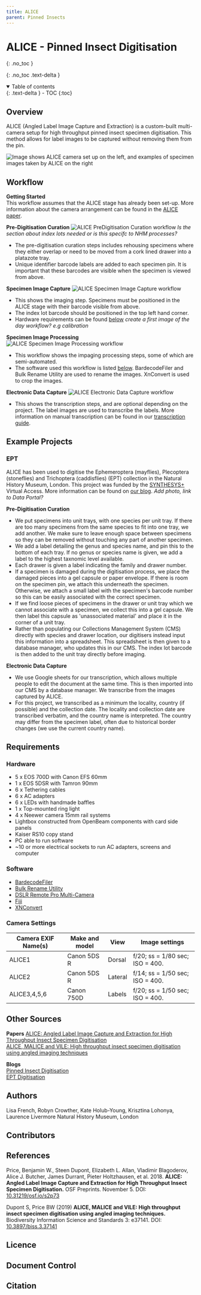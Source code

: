 ```yaml
---
title: ALICE
parent: Pinned Insects
---
```

# ALICE - Pinned Insect Digitisation
{: .no_toc }

  {: .no_toc .text-delta }
<details open markdown="block">
  <summary>
    Table of contents
  </summary>
  {: .text-delta }
- TOC
{:toc}
</details>
 
## Overview

ALICE (Angled Label Image Capture and Extraction) is a custom-built multi-camera setup for high throughput pinned insect specimen digitisation. This method allows for label images to be captured without removing them from the pin.

![Image shows ALICE camera set up on the left, and examples of specimen images taken by ALICE on the right](https://github.com/lmfrench/lmfrench.github.io/blob/main/images/ALICE.PNG?raw=true)

## Workflow
**Getting Started**\
This workflow assumes that the ALICE stage has already been set-up. More information about the camera arrangement can be found in the [ALICE paper](https://doi.org/10.31219/osf.io/s2p73).

**Pre-Digitisation Curation**
![ALICE PreDigitisation Curation workflow](https://github.com/lmfrench/lmfrench.github.io/blob/main/images/ALICEPreDig.PNG?raw=true)
*Is the section about index lots needed or is this specifc to NHM processes?*
* The pre-digitisation curation steps includes rehousing specimens where they either overlap or need to be moved from a cork lined drawer into a platazote tray.
* Unique identifier barcode labels are added to each specimen pin. It is important that these barcodes are visible when the specimen is viewed from above.

**Specimen Image Capture**
![ALICE Specimen Image Capture workflow](https://github.com/lmfrench/lmfrench.github.io/blob/main/images/ALICEImageCap.PNG?raw=true)
* This shows the imaging step. Specimens must be positioned in the ALICE stage with their barcode visible from above.
* The index lot barcode should be positioned in the top left hand corner.
* Hardware requirements can be found [below](https://lmfrench.github.io/ALICE.html#hardware)
*create a first image of the day workflow? e.g  calibration*

**Specimen Image Processing**
![ALICE Specimen Image Processing workflow](https://github.com/lmfrench/lmfrench.github.io/blob/main/images/ALICEImageProc.PNG?raw=true)
* This workflow shows the impaging processing steps, some of which are semi-automated. 
* The software used this workflow is listed [below](https://lmfrench.github.io/ALICE.html#software). BardecodeFiler and Bulk Rename Utility are used to rename the images. XnConvert is used to crop the images.

**Electronic Data Capture** 
![ALICE Electronic Data Capture workflow](https://github.com/lmfrench/lmfrench.github.io/blob/main/images/ALICEData.PNG?raw=true)
* This shows the transcription steps, and are optional depending on the project. The label images are used to transcribe the labels. More information on manual transcription can be found in our [transcription guide](https://lmfrench.github.io/ElectronicDataCapture/Transcription.html).

## Example Projects

### EPT
ALICE has been used to digitise the Ephemeroptera (mayflies), Plecoptera (stoneflies) and Trichoptera (caddisflies) (EPT) collection in the Natural History Museum, London. This project was funded by the [SYNTHESYS+](https://www.synthesys.info/) Virtual Access. More information can be found on [our blog](https://naturalhistorymuseum.blog/2021/02/17/digitisation-on-demand-riverflies-and-redlists-digital-collections/).
*Add photo, link to Data Portal?*

**Pre-Digitisation Curation**
* We put specimens into unit trays, with one species per unit tray. If there are too many specimens from the same species to fit into one tray, we add another. We make sure to leave enough space between specimens so they can be removed without touching any part of another specimen.
* We add a label detailing the genus and species name, and pin this to the bottom of each tray. If no genus or species name is given, we add a label to the highest taxnomic level available.
* Each drawer is given a label indicating the family and drawer number.
* If a specimen is damaged during the digitisation process, we place the damaged pieces into a gel capsule or paper envelope. If there is room on the specimen pin, we attach this underneath the specimen. Otherwise, we attach a small label with the specimen's barcode number so this can be easily associated with the correct specimen.
* If we find loose pieces of specimens in the drawer or unit tray which we cannot associate with a specimen, we collect this into a gel capsule. We then label this capsule as 'unassociated material' and place it in the corner of a unit tray.
* Rather than populating our Collections Management System (CMS) directly with species and drawer location, our digitisers instead input this information into a spreadsheet. This spreadsheet is then given to a database manager, who updates this in our CMS. The index lot barcode is then added to the unit tray directly before imaging.

**Electronic Data Capture**
* We use Google sheets for our transcription, which allows multiple people to edit the document at the same time. This is then imported into our CMS by a database manager. We transcribe from the images captured by ALICE.
* For this project, we transcribed as a minimum the locality, country (if possible) and the collection date. The locality and collection date are transcribed verbatim, and the country name is interpreted. The country may differ from the specimen label, often due to historical border changes (we use the current country name).

## Requirements
### Hardware
* 5 x EOS 700D with Canon EFS 60mm
* 1 x EOS 5DSR with Tamron 90mm
* 6 x Tethering cables
* 6 x AC adapters
* 6 x LEDs with handmade baffles
* 1 x Top-mounted ring light
* 4 x Neewer camera 15mm rail systems
* Lightbox constructed from OpenBeam components with card side panels
* Kaiser RS10 copy stand
* PC able to run software
* ~10 or more electrical sockets to run AC adapters, screens and computer

### Software
* [BardecodeFiler](http://www.bardecode.com/en1/app/bardecodefiler/) <a name="Softwarelink"></a> 
* [Bulk Rename Utility](https://www.bulkrenameutility.co.uk/Main_Intro.php)
* [DSLR Remote Pro Multi-Camera](https://www.breezesys.com/MultiCamera/index.htm)
* [Fiji](https://imagej.net/Fiji/Downloads)
* [XNConvert](https://www.xnview.com/en/xnconvert/)

### Camera Settings

| Camera EXIF Name(s) | Make and model | View    | Image settings                  |
|---------------------|----------------|---------|---------------------------------|
| ALICE1              | Canon 5DS R    | Dorsal  | f/20; ss = 1/80 sec; ISO = 400. |
| ALICE2              | Canon 5DS R    | Lateral | f/14; ss = 1/50 sec; ISO = 400. |
| ALICE3,4,5,6        | Canon 750D     | Labels  | f/20; ss = 1/50 sec; ISO = 400. |

## Other Sources
**Papers**
[ALICE: Angled Label Image Capture and Extraction for High Throughput Insect Specimen Digitisation](https://doi.org/10.31219/osf.io/s2p73)\
[ALICE, MALICE and VILE: High throughput insect specimen digitisation using angled imaging techniques](https://doi.org/10.3897/biss.3.37141)

**Blogs**\
[Pinned Insect Digitisation](https://www.nhm.ac.uk/our-science/our-work/digital-collections/digital-collections-programme/pinned-insect-digitisation.html)\
[EPT Digitisation](https://naturalhistorymuseum.blog/2021/02/17/digitisation-on-demand-riverflies-and-redlists-digital-collections/)

## Authors
Lisa French, Robyn Crowther, Kate Holub-Young, Krisztina Lohonya, Laurence Livermore
Natural History Museum, London 

## Contributors

## References
Price, Benjamin W., Steen Dupont, Elizabeth L. Allan, Vladimir Blagoderov, Alice J. Butcher, James Durrant, Pieter Holtzhausen, et al. 2018. **ALICE: Angled Label Image Capture and Extraction for High Throughput Insect Specimen Digitisation.** OSF Preprints. November 5. DOI: [10.31219/osf.io/s2p73](https://doi.org/10.31219/osf.io/s2p73)

Dupont S, Price BW (2019) **ALICE, MALICE and VILE: High throughput insect specimen digitisation using angled imaging techniques.** Biodiversity Information Science and Standards 3: e37141. DOI: [10.3897/biss.3.37141](https://doi.org/10.3897/biss.3.37141)

## Licence

## Document Control

## Citation

